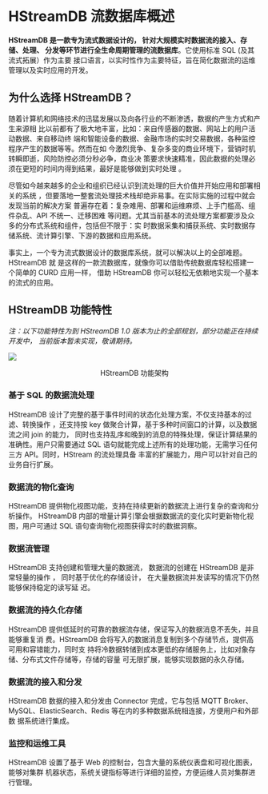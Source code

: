 # HStreamDB 流数据库概述

**HStreamDB 是一款专为流式数据设计的， 针对大规模实时数据流的接入、存储、处理、
分发等环节进行全生命周期管理的流数据库**。它使用标准 SQL (及其流式拓展）作为主要
接口语言，以实时性作为主要特征，旨在简化数据流的运维管理以及实时应用的开发。

## 为什么选择 HStreamDB？

随着计算机和网络技术的迅猛发展以及向各行业的不断渗透，数据的产生方式和产生来源相
比以前都有了极大地丰富，比如：来自传感器的数据、网站上的用户活动数据、来自移动终
端和智能设备的数据、金融市场的实时交易数据，各种监控程序产生的数据等等。然而在如
今激烈竞争、复杂多变的商业环境下，营销时机转瞬即逝，风险防控必须分秒必争，商业决
策要求快速精准，因此数据的处理必须在更短的时间内得到结果，最好是能够做到实时处理
。

尽管如今越来越多的企业和组织已经认识到流处理的巨大价值并开始应用和部署相关的系统
，但要落地一整套流处理技术栈却绝非易事。在实际实施的过程中就会发现当前的解决方案
普遍存在着：复杂难用、部署和运维麻烦、上手门槛高、组件杂乱、API 不统一、迁移困难
等问题。尤其当前基本的流处理方案都要涉及众多的分布式系统和组件，包括但不限于：实
时数据采集和捕获系统、实时数据存储系统、流计算引擎、下游的数据和应用系统。

事实上，一个专为流式数据设计的数据库系统，就可以解决以上的全部难题。HStreamDB 就
是这样的一款流数据库，就像你可以借助传统数据库轻松搭建一个简单的 CURD 应用一样，
借助 HStreamDB 你可以轻松无依赖地实现一个基本的流式的应用。

## HStreamDB 功能特性

*注：以下功能特性为到 HStreamDB 1.0 版本为止的全部规划，部分功能正在持续开发中，
当前版本暂未实现，敬请期待。*

![](https://static.emqx.net/images/ca810cdf1d13ffbc1fe15ce41daa1695.png)

<center>HStreamDB 功能架构</center>

### 基于 SQL 的数据流处理

HStreamDB 设计了完整的基于事件时间的状态化处理方案，不仅支持基本的过滤、转换操作
，还支持按 key 做聚合计算，基于多种时间窗口的计算，以及数据流之间 join 的能力，
同时也支持乱序和晚到的消息的特殊处理，保证计算结果的准确性。用户只需要通过 SQL
语句就能完成上述所有的处理功能，无需学习任何三方 API。同时，HStream 的流处理具备
丰富的扩展能力，用户可以针对自己的业务自行扩展。

### 数据流的物化查询

HStreamDB 提供物化视图功能，支持在持续更新的数据流上进行复杂的查询和分析操作。
HStreamDB 内部的增量计算引擎会根据数据流的变化实时更新物化视图，用户可通过 SQL
语句查询物化视图获得实时的数据洞察。

### 数据流管理

HStreamDB 支持创建和管理大量的数据流， 数据流的创建在 HStreamDB 是非常轻量的操作
， 同时基于优化的存储设计， 在大量数据流并发读写的情况下仍然能够保持稳定的读写延
迟。

### 数据流的持久化存储

HStreamDB 提供低延时的可靠的数据流存储，保证写入的数据消息不丢失，并且能够重复消
费。HStreamDB 会将写入的数据消息复制到多个存储节点，提供高可用和容错能力，同时支
持将冷数据转储到成本更低的存储服务上，比如对象存储、分布式文件存储等，存储的容量
可无限扩展，能够实现数据的永久存储。

### 数据流的接入和分发

HStreamDB 数据的接入和分发由 Connector 完成，它与包括 MQTT
Broker、MySQL、ElasticSearch、Redis 等在内的多种数据系统相连接，方便用户和外部数
据系统进行集成。

### 监控和运维工具

HStreamDB 设置了基于 Web 的控制台，包含大量的系统仪表盘和可视化图表， 能够对集群
机器状态，系统关键指标等进行详细的监控，方便运维人员对集群进行管理。
